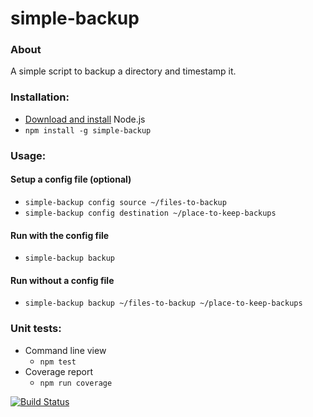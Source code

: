 simple-backup
=============

### About

A simple script to backup a directory and timestamp it.

### Installation:

* [Download and install](https://nodejs.org/download/) Node.js
* `npm install -g simple-backup`

### Usage:

#### Setup a config file (optional)

* `simple-backup config source ~/files-to-backup`
* `simple-backup config destination ~/place-to-keep-backups`

#### Run with the config file

* `simple-backup backup`

#### Run without a config file
* `simple-backup backup ~/files-to-backup ~/place-to-keep-backups`

### Unit tests:

* Command line view
  * `npm test`
* Coverage report
  * `npm run coverage`

[![Build Status](https://travis-ci.org/kherrick/simple-backup.svg?branch=master)](https://travis-ci.org/kherrick/simple-backup)
